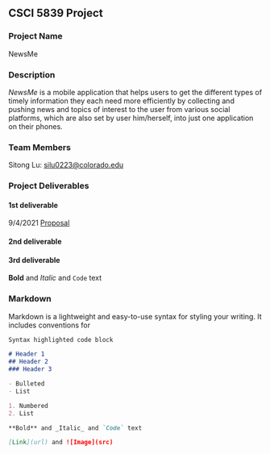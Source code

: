 ## CSCI 5839 Project

### Project Name
NewsMe

### Description

_NewsMe_ is a mobile application that helps users to get the different types of timely information they each need more efficiently by collecting and pushing news and topics of interest to the user from various social platforms, which are also set by user him/herself, into just one application on their phones.

### Team Members

Sitong Lu: [silu0223@colorado.edu](mailto:silu0223@colorado.edu?subject=[GitHub]%20Question%20About%20Your%20CSCI%205839%20Project)

### Project Deliverables

#### 1st deliverable
9/4/2021 [Proposal](https://akitomoya616.github.io/CSCI5839_PROJECT/proposal)

#### 2nd deliverable

#### 3rd deliverable



**Bold** and _Italic_ and `Code` text



### Markdown

Markdown is a lightweight and easy-to-use syntax for styling your writing. It includes conventions for

```markdown
Syntax highlighted code block

# Header 1
## Header 2
### Header 3

- Bulleted
- List

1. Numbered
2. List

**Bold** and _Italic_ and `Code` text

[Link](url) and ![Image](src)
```

